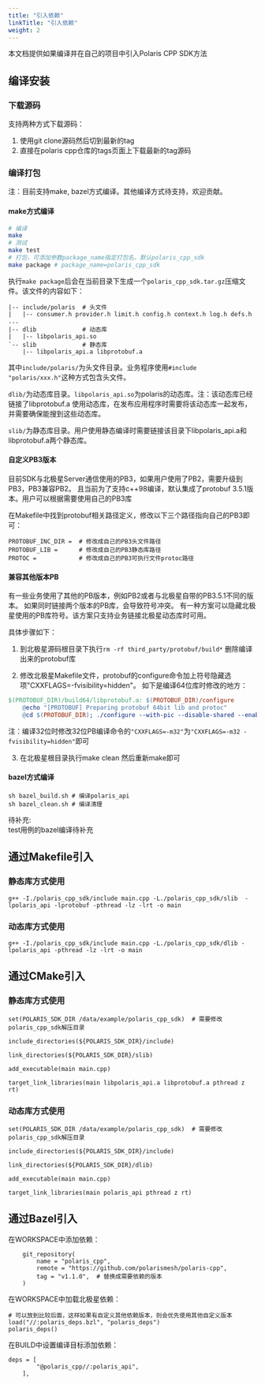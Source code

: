 ```yaml
---
title: "引入依赖"
linkTitle: "引入依赖"
weight: 2
---
```


本文档提供如果编译并在自己的项目中引入Polaris CPP SDK方法

## 编译安装

### 下载源码

支持两种方式下载源码：
1. 使用git clone源码然后切到最新的tag
2. 直接在polaris cpp仓库的tags页面上下载最新的tag源码

### 编译打包

注：目前支持make, bazel方式编译。其他编译方式待支持，欢迎贡献。

#### make方式编译

``` bash
# 编译
make
# 测试
make test
# 打包，可添加参数package_name指定打包名，默认polaris_cpp_sdk
make package # package_name=polaris_cpp_sdk
```

执行`make package`后会在当前目录下生成一个`polaris_cpp_sdk.tar.gz`压缩文件。该文件的内容如下：

```
|-- include/polaris  # 头文件
|   |-- consumer.h provider.h limit.h config.h context.h log.h defs.h ...
|-- dlib             # 动态库
|   |-- libpolaris_api.so
`-- slib             # 静态库
    |-- libpolaris_api.a libprotobuf.a
```

其中`include/polaris/`为头文件目录。业务程序使用`#include "polaris/xxx.h"`这种方式包含头文件。

`dlib/`为动态库目录。`libpolaris_api.so`为polaris的动态库。注：该动态库已经链接了libprotobuf.a
使用动态库，在发布应用程序时需要将该动态库一起发布，并需要确保能搜到这些动态库。

`slib/`为静态库目录。用户使用静态编译时需要链接该目录下libpolaris_api.a和libprotobuf.a两个静态库。

#### 自定义PB3版本

目前SDK与北极星Server通信使用的PB3，如果用户使用了PB2，需要升级到PB3，PB3兼容PB2。
且当前为了支持c++98编译，默认集成了protobuf 3.5.1版本。用户可以根据需要使用自己的PB3库

在Makefile中找到protobuf相关路径定义，修改以下三个路径指向自己的PB3即可：
```
PROTOBUF_INC_DIR =  # 修改成自己的PB3头文件路径
PROTOBUF_LIB =      # 修改成自己的PB3静态库路径
PROTOC =            # 修改成自己的PB3可执行文件protoc路径
```

#### 兼容其他版本PB

有一些业务使用了其他的PB版本，例如PB2或者与北极星自带的PB3.5.1不同的版本。
如果同时链接两个版本的PB库，会导致符号冲突。
有一种方案可以隐藏北极星使用的PB库符号。该方案只支持业务链接北极星动态库时可用。

具体步骤如下：

1. 到北极星源码根目录下执行`rm -rf third_party/protobuf/build*` 删除编译出来的protobuf库

2. 修改北极星Makefile文件，protobuf的configure命令加上符号隐藏选项"CXXFLAGS=-fvisibility=hidden"。
如下是编译64位库时修改的地方：
```makefile
$(PROTOBUF_DIR)/build64/libprotobuf.a: $(PROTOBUF_DIR)/configure
	@echo "[PROTOBUF] Preparing protobuf 64bit lib and protoc"
	@cd $(PROTOBUF_DIR); ./configure --with-pic --disable-shared --enable-static "CXXFLAGS=-fvisibility=hidden"
```
注：编译32位时修改32位PB编译命令的`"CXXFLAGS=-m32"`为`"CXXFLAGS=-m32 -fvisibility=hidden"`即可

3. 在北极星根目录执行make clean 然后重新make即可

#### bazel方式编译

```
sh bazel_build.sh # 编译polaris_api
sh bazel_clean.sh # 编译清理
```
待补充:  
test用例的bazel编译待补充  

## 通过Makefile引入

### 静态库方式使用
```
g++ -I./polaris_cpp_sdk/include main.cpp -L./polaris_cpp_sdk/slib  -lpolaris_api -lprotobuf -pthread -lz -lrt -o main
```

### 动态库方式使用
```
g++ -I./polaris_cpp_sdk/include main.cpp -L./polaris_cpp_sdk/dlib -lpolaris_api -pthread -lz -lrt -o main
```

## 通过CMake引入

### 静态库方式使用
```
set(POLARIS_SDK_DIR /data/example/polaris_cpp_sdk)  # 需要修改polaris_cpp_sdk解压目录

include_directories(${POLARIS_SDK_DIR}/include)

link_directories(${POLARIS_SDK_DIR}/slib)

add_executable(main main.cpp)

target_link_libraries(main libpolaris_api.a libprotobuf.a pthread z rt)

```
### 动态库方式使用
```
set(POLARIS_SDK_DIR /data/example/polaris_cpp_sdk)  # 需要修改polaris_cpp_sdk解压目录

include_directories(${POLARIS_SDK_DIR}/include)

link_directories(${POLARIS_SDK_DIR}/dlib)

add_executable(main main.cpp)

target_link_libraries(main polaris_api pthread z rt)

```

## 通过Bazel引入

在WORKSPACE中添加依赖：
```
    git_repository(
        name = "polaris_cpp",
        remote = "https://github.com/polarismesh/polaris-cpp",
        tag = "v1.1.0",  # 替换成需要依赖的版本
    )
```

在WORKSPACE中加载北极星依赖：
```
# 可以放到比较后面，这样如果有自定义其他依赖版本，则会优先使用其他自定义版本
load("//:polaris_deps.bzl", "polaris_deps")
polaris_deps()
```

在BUILD中设置编译目标添加依赖：
```
deps = [
        "@polaris_cpp//:polaris_api",
    ],
```